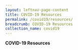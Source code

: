 ```yaml
---
layout: leftnav-page-content
title: COVID-19 Resources
permalink: /covid19/resources/
breadcrumb: COVID-19 Resources
collection_name: covid19
---
```


**COVID-19 Resources**

